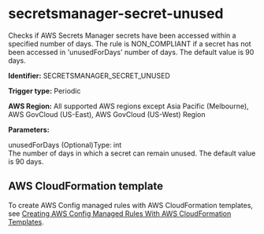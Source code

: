 # secretsmanager\-secret\-unused<a name="secretsmanager-secret-unused"></a>

Checks if AWS Secrets Manager secrets have been accessed within a specified number of days\. The rule is NON\_COMPLIANT if a secret has not been accessed in 'unusedForDays' number of days\. The default value is 90 days\.

**Identifier:** SECRETSMANAGER\_SECRET\_UNUSED

**Trigger type:** Periodic

**AWS Region:** All supported AWS regions except Asia Pacific \(Melbourne\), AWS GovCloud \(US\-East\), AWS GovCloud \(US\-West\) Region

**Parameters:**

unusedForDays \(Optional\)Type: int  
The number of days in which a secret can remain unused\. The default value is 90 days\.

## AWS CloudFormation template<a name="w2aac12c33c15b9d541c15"></a>

To create AWS Config managed rules with AWS CloudFormation templates, see [Creating AWS Config Managed Rules With AWS CloudFormation Templates](aws-config-managed-rules-cloudformation-templates.md)\.
